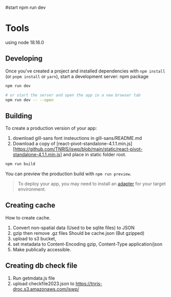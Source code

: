 #start
npm run dev

# Tools
using node 18.16.0

## Developing
Once you've created a project and installed dependencies with `npm install` (or `pnpm install` or `yarn`), start a development server:
npm package

```bash
npm run dev

# or start the server and open the app in a new browser tab
npm run dev -- --open
```

## Building

To create a production version of your app:
1. download gill-sans font insteuctions in gill-sans/README.md
2. Download a copy of [react-pivot-standalone-4.1.1.min.js][https://github.com/TNRIS/iswp/blob/main/static/react-pivot-standalone-4.1.1.min.js] and place in static folder root.
```bash
npm run build
```

You can preview the production build with `npm run preview`.

> To deploy your app, you may need to install an [adapter](https://kit.svelte.dev/docs/adapters) for your target environment.


## Creating cache
How to create cache.
1. Convert non-spatial data (Used to be sqlite files) to JSON
2. gzip then remove .gz files Should be cache.json (But gzipped)
3. upload to s3 bucket, 
4. set metadata to Content-Encoding	gzip, Content-Type application/json
5. Make publically accessible.

## Creating db check file
1. Run getmdata.js file
2. upload checkfile2023.json to https://tnris-droc.s3.amazonaws.com/iswp/